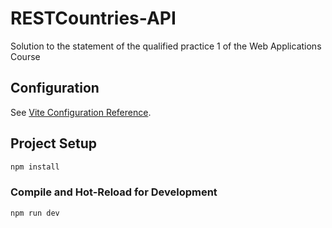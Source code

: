 # RESTCountries-API
Solution to the statement of the qualified practice 1 of the Web Applications Course

## Configuration

See [Vite Configuration Reference](https://vitejs.dev/config/).

## Project Setup

```sh
npm install
```

### Compile and Hot-Reload for Development

```sh
npm run dev
```
